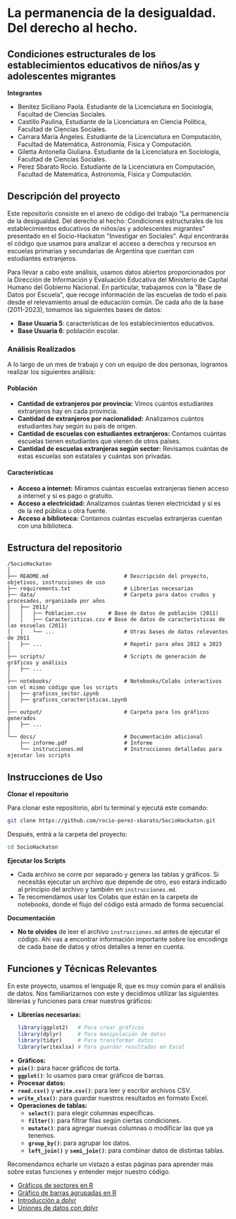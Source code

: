 # La permanencia de la desigualdad. Del derecho al hecho.
## Condiciones estructurales de los establecimientos educativos de niños/as y adolescentes migrantes 

**Integrantes**

- Benitez Siciliano Paola. Estudiante de la Licenciatura en Sociología, Facultad de Ciencias Sociales.
- Castillo Paulina, Estudiante de la Licenciatura en Ciencia Política, Facultad de Ciencias Sociales.
- Carrara María Ángeles. Estudiante de la Licenciatura en Computación, Facultad de Matemática, Astronomía, Física y Computación.
- Giletta Antonella Giuliana. Estudiante de la Licenciatura en Sociología, Facultad de Ciencias Sociales.
- Perez Sbarato Rocío. Estudiante de la Licenciatura en Computación, Facultad de Matemática, Astronomía, Física y Computación.

## Descripción del proyecto

Este repositorio consiste en el anexo de código del trabajo "La permanencia de la desigualdad. Del derecho al hecho: Condiciones estructurales de los establecimientos educativos de niños/as y adolescentes migrantes" presentado en el Socio-Hackaton "Investigar en Sociales". Aquí encontrarás el código que usamos para analizar el acceso a derechos y recursos en escuelas primarias y secundarias de Argentina que cuentan con estudiantes extranjeros. 

Para llevar a cabo este análisis, usamos datos abiertos proporcionados por la Dirección de Información y Evaluación Educativa del Ministerio de Capital Humano del Gobierno Nacional. En particular, trabajamos con la "Base de Datos por Escuela", que recoge información de las escuelas de todo el país desde el relevamiento anual de educación común. De cada año de la base (2011-2023), tomamos las siguientes bases de datos:

- **Base Usuaria 5**: características de los establecimientos educativos.
- **Base Usuaria 6**: población escolar.

### Análisis Realizados

A lo largo de un mes de trabajo y con un equipo de dos personas, logramos realizar los siguientes análisis:

#### Población
- **Cantidad de extranjeros por provincia:** Vimos cuántos estudiantes extranjeros hay en cada provincia.
- **Cantidad de extranjeros por nacionalidad:** Analizamos cuántos estudiantes hay según su país de origen.
- **Cantidad de escuelas con estudiantes extranjeros:** Contamos cuántas escuelas tienen estudiantes que vienen de otros países.
- **Cantidad de escuelas extranjeras según sector:** Revisamos cuántas de estas escuelas son estatales y cuántas son privadas.

#### Características
- **Acceso a internet:** Miramos cuántas escuelas extranjeras tienen acceso a internet y si es pago o gratuito.
- **Acceso a electricidad:** Analizamos cuántas tienen electricidad y si es de la red pública u otra fuente.
- **Acceso a biblioteca:** Contamos cuántas escuelas extranjeras cuentan con una biblioteca.

## Estructura del repositorio

```plaintext
/SocioHackaton
│
├── README.md                        # Descripción del proyecto, objetivos, instrucciones de uso
├── requirements.txt                 # Librerías necesarias 
├── data/                            # Carpeta para datos crudos y procesados, organizada por años
│   ├── 2011/
│   │   ├── Poblacion.csv       # Base de datos de población (2011)
│   │   ├── Caracteristicas.csv # Base de datos de características de las escuelas (2011)
│   │   └── ...                      # Otras bases de datos relevantes de 2011
│   ├── ...                          # Repetir para años 2012 a 2023
│
├── scripts/                         # Scripts de generación de gráficos y análisis
│   ├── ...
│
├── notebooks/                       # Notebooks/Colabs interactivos con el mismo código que los scripts
│   ├── graficos_sector.ipynb
│   ├── graficos_caracteristicas.ipynb
│
├── output/                          # Carpeta para los gráficos generados
│   ├── ...
│
└── docs/                            # Documentación adicional
    ├── informe.pdf                  # Informe 
    └── instrucciones.md             # Instrucciones detalladas para ejecutar los scripts

```

## Instrucciones de Uso

**Clonar el repositorio**

Para clonar este repositorio, abrí tu terminal y ejecutá este comando:

```bash
git clone https://github.com/rocio-perez-sbarato/SocioHackaton.git
```

Después, entrá a la carpeta del proyecto:

```bash
cd SocioHackaton
```

**Ejecutar los Scripts**
   - Cada archivo se corre por separado y genera las tablas y gráficos. Si necesitás ejecutar un archivo que depende de otro, eso estará indicado al principio del archivo y también en `instrucciones.md`. 
   - Te recomendamos usar los Colabs que están en la carpeta de notebooks, donde el flujo del código está armado de forma secuencial.

**Documentación**
   - **No te olvides** de leer el archivo `instrucciones.md` antes de ejecutar el código. Ahí vas a encontrar información importante sobre los encodings de cada base de datos y otros detalles a tener en cuenta.

## Funciones y Técnicas Relevantes

En este proyecto, usamos el lenguaje R, que es muy común para el análisis de datos. Nos familiarizarnos con este y decidimos utilizar las siguientes librerías y funciones para crear nuestros gráficos:

- **Librerías necesarias:**
  ```r
  library(ggplot2)   # Para crear gráficos
  library(dplyr)     # Para manipulación de datos
  library(tidyr)     # Para transformar datos
  library(writexlsx) # Para guardar resultados en Excel
  ```
- **Gráficos:**
- **`pie()`**: para hacer gráficos de torta.
- **`ggplot()`**: lo usamos para crear gráficos de barras.
- **Procesar datos:**
- **`read.csv()`** y **`write.csv()`**: para leer y escribir archivos CSV.
- **`write_xlsx()`**: para guardar nuestros resultados en formato Excel.
- **Operaciones de tablas:** 
  - **`select()`**: para elegir columnas específicas.
  - **`filter()`**: para filtrar filas según ciertas condiciones.
  - **`mutate()`**: para agregar nuevas columnas o modificar las que ya tenemos.
  - **`group_by()`**: para agrupar los datos.
  - **`left_join()`** y **`semi_join()`**: para combinar datos de distintas tablas.

Recomendamos echarle un vistazo a estas páginas para aprender más sobre estas funciones y entender mejor nuestro código.

- [Gráficos de sectores en R](https://r-coder.com/grafico-sectores-r/)
- [Gráfico de barras agrupadas en R](https://www.statology.org/grouped-barplot-in-r/)
- [Introducción a dplyr](https://rsanchezs.gitbooks.io/rprogramming/content/chapter9/dplyr.html)
- [Uniones de datos con dplyr](https://statisticsglobe.com/r-dplyr-join-inner-left-right-full-semi-anti)